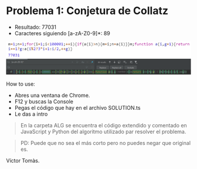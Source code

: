 # Problema 1: Conjetura de Collatz
* Resultado: 77031
* Caracteres siguiendo [a-zA-Z0-9]*: 89 

![Optional Text](IMG/result.PNG)
![Optional Text](IMG/regex.PNG)

How to use:
* Abres una ventana de Chrome.
* F12 y buscas la Console
* Pegas el código que hay en el archivo SOLUTION.ts
* Le das a intro

> En la carpeta ALG se encuentra el código extendido y comentado en JavaScript y Python
>del algoritmo utilizado par resolver el problema.

> PD: Puede que no sea el más corto pero no puedes negar que original es. 

Víctor Tomàs.
